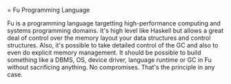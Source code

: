 
= Fu Programming Language

Fu is a programming language targetting high-performance computing and systems programming domains. It's high level like Haskell but allows a great deal of control over the memory layout your data structures and control structures. Also, it's possible to take detailed control of the GC and also to even do explicit memory management. It should be possible to build something like a DBMS, OS, device driver, language runtime or GC in Fu without sacrificing anything. No compromises. That's the principle in any case.


